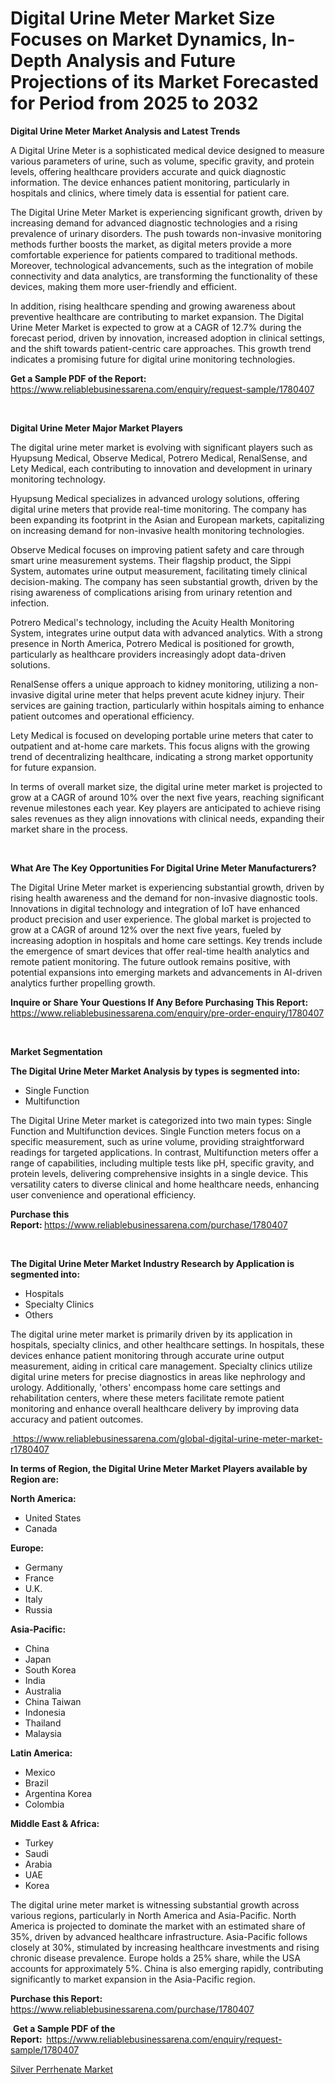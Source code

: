 <p><h1>Digital Urine Meter Market Size Focuses on Market Dynamics, In-Depth Analysis and Future Projections of its Market Forecasted for Period from 2025 to 2032</h1></p><p><strong>Digital Urine Meter Market Analysis and Latest Trends</strong></p>
<p><p>A Digital Urine Meter is a sophisticated medical device designed to measure various parameters of urine, such as volume, specific gravity, and protein levels, offering healthcare providers accurate and quick diagnostic information. The device enhances patient monitoring, particularly in hospitals and clinics, where timely data is essential for patient care.</p><p>The Digital Urine Meter Market is experiencing significant growth, driven by increasing demand for advanced diagnostic technologies and a rising prevalence of urinary disorders. The push towards non-invasive monitoring methods further boosts the market, as digital meters provide a more comfortable experience for patients compared to traditional methods. Moreover, technological advancements, such as the integration of mobile connectivity and data analytics, are transforming the functionality of these devices, making them more user-friendly and efficient.</p><p>In addition, rising healthcare spending and growing awareness about preventive healthcare are contributing to market expansion. The Digital Urine Meter Market is expected to grow at a CAGR of 12.7% during the forecast period, driven by innovation, increased adoption in clinical settings, and the shift towards patient-centric care approaches. This growth trend indicates a promising future for digital urine monitoring technologies.</p></p>
<p><strong>Get a Sample PDF of the Report:&nbsp;</strong> <a href="https://www.reliablebusinessarena.com/enquiry/request-sample/1780407?utm_campaign=2033&utm_medium=2&utm_source=Github&utm_content=ia&utm_term=25032025&utm_id=digital-urine-meter">https://www.reliablebusinessarena.com/enquiry/request-sample/1780407</a></p>
<p>&nbsp;</p>
<p><strong>Digital Urine Meter Major Market Players</strong></p>
<p><p>The digital urine meter market is evolving with significant players such as Hyupsung Medical, Observe Medical, Potrero Medical, RenalSense, and Lety Medical, each contributing to innovation and development in urinary monitoring technology.</p><p>Hyupsung Medical specializes in advanced urology solutions, offering digital urine meters that provide real-time monitoring. The company has been expanding its footprint in the Asian and European markets, capitalizing on increasing demand for non-invasive health monitoring technologies.</p><p>Observe Medical focuses on improving patient safety and care through smart urine measurement systems. Their flagship product, the Sippi System, automates urine output measurement, facilitating timely clinical decision-making. The company has seen substantial growth, driven by the rising awareness of complications arising from urinary retention and infection. </p><p>Potrero Medical's technology, including the Acuity Health Monitoring System, integrates urine output data with advanced analytics. With a strong presence in North America, Potrero Medical is positioned for growth, particularly as healthcare providers increasingly adopt data-driven solutions. </p><p>RenalSense offers a unique approach to kidney monitoring, utilizing a non-invasive digital urine meter that helps prevent acute kidney injury. Their services are gaining traction, particularly within hospitals aiming to enhance patient outcomes and operational efficiency. </p><p>Lety Medical is focused on developing portable urine meters that cater to outpatient and at-home care markets. This focus aligns with the growing trend of decentralizing healthcare, indicating a strong market opportunity for future expansion.</p><p>In terms of overall market size, the digital urine meter market is projected to grow at a CAGR of around 10% over the next five years, reaching significant revenue milestones each year. Key players are anticipated to achieve rising sales revenues as they align innovations with clinical needs, expanding their market share in the process.</p></p>
<p>&nbsp;</p>
<p><strong>What Are The Key Opportunities For Digital Urine Meter Manufacturers?</strong></p>
<p><p>The Digital Urine Meter market is experiencing substantial growth, driven by rising health awareness and the demand for non-invasive diagnostic tools. Innovations in digital technology and integration of IoT have enhanced product precision and user experience. The global market is projected to grow at a CAGR of around 12% over the next five years, fueled by increasing adoption in hospitals and home care settings. Key trends include the emergence of smart devices that offer real-time health analytics and remote patient monitoring. The future outlook remains positive, with potential expansions into emerging markets and advancements in AI-driven analytics further propelling growth.</p></p>
<p><strong>Inquire or Share Your Questions If Any Before Purchasing This Report:</strong> <a href="https://www.reliablebusinessarena.com/enquiry/pre-order-enquiry/1780407?utm_campaign=2033&utm_medium=2&utm_source=Github&utm_content=ia&utm_term=25032025&utm_id=digital-urine-meter">https://www.reliablebusinessarena.com/enquiry/pre-order-enquiry/1780407</a></p>
<p>&nbsp;</p>
<p><strong>Market Segmentation</strong></p>
<p><strong>The Digital Urine Meter Market Analysis by types is segmented into:</strong></p>
<p><ul><li>Single Function</li><li>Multifunction</li></ul></p>
<p><p>The Digital Urine Meter market is categorized into two main types: Single Function and Multifunction devices. Single Function meters focus on a specific measurement, such as urine volume, providing straightforward readings for targeted applications. In contrast, Multifunction meters offer a range of capabilities, including multiple tests like pH, specific gravity, and protein levels, delivering comprehensive insights in a single device. This versatility caters to diverse clinical and home healthcare needs, enhancing user convenience and operational efficiency.</p></p>
<p><strong>Purchase this Report:&nbsp;</strong><a href="https://www.reliablebusinessarena.com/purchase/1780407?utm_campaign=2033&utm_medium=2&utm_source=Github&utm_content=ia&utm_term=25032025&utm_id=digital-urine-meter">https://www.reliablebusinessarena.com/purchase/1780407</a></p>
<p>&nbsp;</p>
<p><strong>The Digital Urine Meter Market Industry Research by Application is segmented into:</strong></p>
<p><ul><li>Hospitals</li><li>Specialty Clinics</li><li>Others</li></ul></p>
<p><p>The digital urine meter market is primarily driven by its application in hospitals, specialty clinics, and other healthcare settings. In hospitals, these devices enhance patient monitoring through accurate urine output measurement, aiding in critical care management. Specialty clinics utilize digital urine meters for precise diagnostics in areas like nephrology and urology. Additionally, 'others' encompass home care settings and rehabilitation centers, where these meters facilitate remote patient monitoring and enhance overall healthcare delivery by improving data accuracy and patient outcomes.</p></p>
<p><a href="https://www.reliablebusinessarena.com/global-digital-urine-meter-market-r1780407?utm_campaign=2033&utm_medium=2&utm_source=Github&utm_content=ia&utm_term=25032025&utm_id=digital-urine-meter">&nbsp;https://www.reliablebusinessarena.com/global-digital-urine-meter-market-r1780407</a></p>
<p><strong>In terms of Region, the Digital Urine Meter Market Players available by Region are:</strong></p>
<p>
    <p> <strong> North America: </strong>
        <ul>
            <li>United States</li>
            <li>Canada</li>
        </ul>
        </p> 
    <p> <strong> Europe: </strong>
        <ul>
            <li>Germany</li>
            <li>France</li>
            <li>U.K.</li>
            <li>Italy</li>
            <li>Russia</li>
        </ul>
        </p> 
    <p> <strong> Asia-Pacific: </strong>
        <ul>
            <li>China</li>
            <li>Japan</li>
            <li>South Korea</li>
            <li>India</li>
            <li>Australia</li>
            <li>China Taiwan</li>
            <li>Indonesia</li>
            <li>Thailand</li>
            <li>Malaysia</li>
        </ul>
        </p> 
    <p> <strong> Latin America: </strong>
        <ul>
            <li>Mexico</li>
            <li>Brazil</li>
            <li>Argentina Korea</li>
            <li>Colombia</li>
        </ul>
        </p> 
    <p> <strong> Middle East & Africa: </strong>
        <ul>
            <li>Turkey</li>
            <li>Saudi</li>
            <li>Arabia</li>
            <li>UAE</li>
            <li>Korea</li>
        </ul>
    </p>
    </p>
<p><p>The digital urine meter market is witnessing substantial growth across various regions, particularly in North America and Asia-Pacific. North America is projected to dominate the market with an estimated share of 35%, driven by advanced healthcare infrastructure. Asia-Pacific follows closely at 30%, stimulated by increasing healthcare investments and rising chronic disease prevalence. Europe holds a 25% share, while the USA accounts for approximately 5%. China is also emerging rapidly, contributing significantly to market expansion in the Asia-Pacific region.</p></p>
<p><strong>Purchase this Report: </strong><a href="https://www.reliablebusinessarena.com/purchase/1780407?utm_campaign=2033&utm_medium=2&utm_source=Github&utm_content=ia&utm_term=25032025&utm_id=digital-urine-meter">https://www.reliablebusinessarena.com/purchase/1780407</a></p>
<p>&nbsp;<strong>Get a Sample PDF of the Report:&nbsp;&nbsp;</strong><a href="https://www.reliablebusinessarena.com/enquiry/request-sample/1780407?utm_campaign=2033&utm_medium=2&utm_source=Github&utm_content=ia&utm_term=25032025&utm_id=digital-urine-meter">https://www.reliablebusinessarena.com/enquiry/request-sample/1780407</a></p>
<p><strong></strong></p>
<p><p><a href="https://github.com/mahnoor2003/Market-Research-Report-List-7/blob/main/silver-perrhenate-market.md?utm_campaign=2033&utm_medium=2&utm_source=Github&utm_content=ia&utm_term=25032025&utm_id=digital-urine-meter">Silver Perrhenate Market</a></p></p>